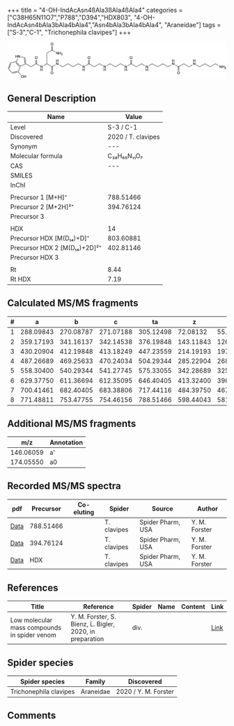 +++
title = "4-OH-IndAcAsn4ßAla3ßAla4ßAla4"
categories = ["C38H65N11O7","P788","D394","HDX803",
"4-OH-IndAcAsn4bAla3bAla4bAla4","Asn4bAla3bAla4bAla4",
"Araneidae"]
tags = ["S-3","C-1",
"Trichonephila clavipes"]
+++

![](/img/4-OH-IndAcAsn4bAla3bAla4bAla4.png)

## General Description

| Name                       | Value              |
|----------------------------|--------------------|
| Level                      | S-3 / C-1          |
| Discovered                 | 2020 / T. clavipes |
| Synonym                    | ---                |
| Molecular formula          | C₃₈H₆₅N₁₁O₇                   |
| CAS                        | ---                |
| SMILES |   |
| InChI  |   |
|                            |                    |
| Precursor 1 [M+H]⁺         | 788.51466                   |
| Precursor 2 [M+2H]²⁺       | 394.76124                   |
| Precursor 3                |                    |
|                            |                    |
| HDX                        | 14                   |
| Precursor HDX   [M(D₁₄)+D]⁺   | 803.60881                   |
| Precursor HDX 2 [M(D₁₄)+2D]²⁺ | 402.81146                   |
| Precursor HDX 3            |                    |
|                            |                    |
| Rt                         | 8.44                   |
| Rt HDX                     | 7.19                   |

## Calculated MS/MS fragments

| # | a         | b         | c         | ta        | z         | y         | tz        |
|---|-----------|-----------|-----------|-----------|-----------|-----------|-----------|
| 1 | 288.09843 | 270.08787 | 271.07188 | 305.12498 | 72.08132 | 55.05477 | 89.10787 |
| 2 | 359.17193 | 341.16137 | 342.14538 | 376.19848 | 143.11843 | 126.09188 | 160.14498 |
| 3 | 430.20904 | 412.19848 | 413.18249 | 447.23559 | 214.19193 | 197.16538 | 231.21848 |
| 4 | 487.26689 | 469.25633 | 470.24034 | 504.29344 | 285.22904 | 268.20249 | 302.25559 |
| 5 | 558.30400 | 540.29344 | 541.27745 | 575.33055 | 342.28689 | 325.26034 | 359.31344 |
| 6 | 629.37750 | 611.36694 | 612.35095 | 646.40405 | 413.32400 | 396.29745 | 430.35055 |
| 7 | 700.41461 | 682.40405 | 683.38806 | 717.44116 | 484.39750 | 467.37095 | 501.42405 |
| 8 | 771.48811 | 753.47755 | 754.46156 | 788.51466 | 598.44043 | 581.41388 | 615.46698 |

## Additional MS/MS fragments

| m/z | Annotation |
|-----|------------|
| 146.06059    | a'   |
| 174.05550    | a0   |

## Recorded MS/MS spectra

| pdf                                             | Precursor | Co-eluting | Spider      | Source                       | Author        |
|-------------------------------------------------|-----------|------------|-------------|------------------------------|---------------|
| [Data](/pdf/N-clavipes/788_4-OH-IndAcAsn4bAla3bAla4bAla4_Nc.pdf) | 788.51466 |           | T. clavipes | Spider Pharm, USA | Y. M. Forster |
| [Data](/pdf/N-clavipes/788_4-OH-IndAcAsn4bAla3bAla4bAla4_Nc_2.pdf) | 394.76124 |           | T. clavipes | Spider Pharm, USA | Y. M. Forster |
| [Data](/pdf/N-clavipes/788_4-OH-IndAcAsn4bAla3bAla4bAla4_Nc_HDX.pdf) | HDX |           | T. clavipes | Spider Pharm, USA | Y. M. Forster |


## References

| Title | Reference | Spider | Name | Content | Link |
|-------|-----------|--------|------|---------|------|
| Low molecular mass compounds in spider venom      | Y. M. Forster, S. Bienz, L. Bigler, 2020, in preparation          | div.       |   |   | [Link](unknown) |

## Spider species

| Spider species     | Family     | Discovered           |
|--------------------|------------|----------------------|
| Trichonephila clavipes | Araneidae | 2020 / Y. M. Forster |


## Comments